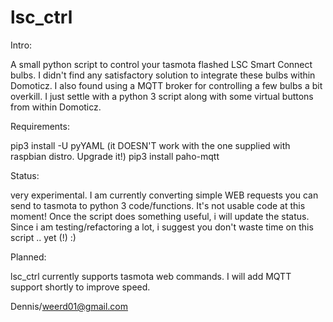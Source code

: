 # lsc_ctrl

Intro:

A small python script to control your tasmota flashed LSC Smart Connect bulbs. I didn't find any satisfactory solution to integrate these bulbs within Domoticz. I also found using a MQTT broker for controlling a few bulbs a bit overkill. I just settle with a python 3 script along with some virtual buttons from within Domoticz.

Requirements:

pip3 install -U pyYAML (it DOESN'T work with the one supplied with raspbian distro. Upgrade it!)
pip3 install paho-mqtt

Status: 

very experimental. I am currently converting simple WEB requests you can send to tasmota to python 3 code/functions. It's not usable code at this moment! Once the script does something useful, i will update the status. Since i am testing/refactoring a lot, i suggest you don't waste time on this script .. yet (!) :)

Planned: 

lsc_ctrl currently supports tasmota web commands. I will add MQTT support shortly to improve speed.


Dennis/weerd01@gmail.com

